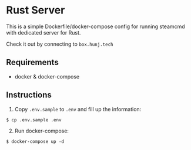 # Rust Server

This is a simple Dockerfile/docker-compose config for running steamcmd with dedicated server for Rust.

Check it out by connecting to `box.hunj.tech`

## Requirements

- docker & docker-compose

## Instructions

1. Copy `.env.sample` to `.env` and fill up the information:

  ```shell
  $ cp .env.sample .env
  ```

2. Run docker-compose:

  ```shell
  $ docker-compose up -d
  ```

